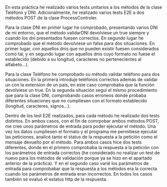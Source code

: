 En esta práctica he realizado varios tests unitarios a los métodos de la clase Teléfono y DNI.
Adicionalmente, he realizado varios tests E2E a dos métodos POST de la clase ProcessControler.

Para la clase DNI en primer lugar he comprobado, presentando varios DNI de mi entorno, que el método validarDNI devolviese un true siempre y cuando los dni presentados fuesen correctos.
En segundo lugar he comprobado que el método devolviese un false para dos situaciones. En primer lugar, con aquellos dnis que no pueden existir fuesen considerados como tal, y en segundo lugar con aquellos dnis cuyo formato no fuese el establecido (debido a su longitud, caracteres no pertenecientes al alfabeto...).

Para la clase Teléfono he comprobado su método validar teléfono para dos situaciones. En la primera introduje teléfonos correctos además de validar un con la extension de un país, en este caso comprobaba que la función devolviese un true. En la segunda situación seguí el mismo procedimiento que para la clase DNI, comprobando casos erroneos donde probaba diferentes situaciones que no cumpliesen con el formato establecido (longitud, caracteres, signos...).

Dentro de los test E2E realizados, para cada método he realizado dos tests distintos. 
En ambos casos, con el fin de comrpobar ambos métodos POST, me cree unos parámetros de entrada para poder ejecutar el método. Una vez los datos cumpliesen el formato y el programa me permitiese ejecutar las peticiones, analicé tanto el status de la respuesta a la petición como el mensaje devuelto por el método.
Para ambos casos hice dos tests diferentes, donde en el primero comprobaba la respuesta a la petición con los parámetros de entrada correctos (he considerado no realizar un test de nuevo para los métodos de validación porque ya se hizo en el apartado anterior de la práctica). Y en el segundo caso varié los parámetros de entrada para comprobabar que la respuesta a los métodos era la correcta cuando los parámetros de entrada eran incorrectos. En todos los casos también se evaluó el estatus http de la respuesta.  

